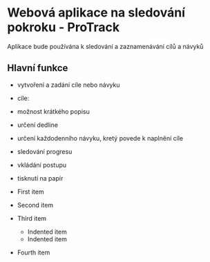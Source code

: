 # Webová aplikace na sledování pokroku - ProTrack
Aplikace bude používána k sledování a zaznamenávání cílů a návyků

## Hlavní funkce
- vytvoření a zadání cíle nebo návyku
 - cíle:
  - možnost krátkého popisu
  - určení dedline
  - určení každodenního návyku, kretý povede k naplnění cíle
  - sledování progresu   
- vkládání postupu
- tisknutí na papír

- First item
- Second item
- Third item
    - Indented item
    - Indented item
- Fourth item

